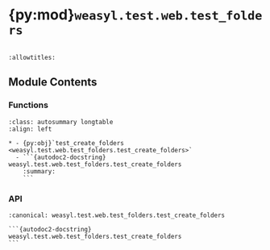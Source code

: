 # {py:mod}`weasyl.test.web.test_folders`

```{py:module} weasyl.test.web.test_folders
```

```{autodoc2-docstring} weasyl.test.web.test_folders
:allowtitles:
```

## Module Contents

### Functions

````{list-table}
:class: autosummary longtable
:align: left

* - {py:obj}`test_create_folders <weasyl.test.web.test_folders.test_create_folders>`
  - ```{autodoc2-docstring} weasyl.test.web.test_folders.test_create_folders
    :summary:
    ```
````

### API

````{py:function} test_create_folders(app)
:canonical: weasyl.test.web.test_folders.test_create_folders

```{autodoc2-docstring} weasyl.test.web.test_folders.test_create_folders
```
````
